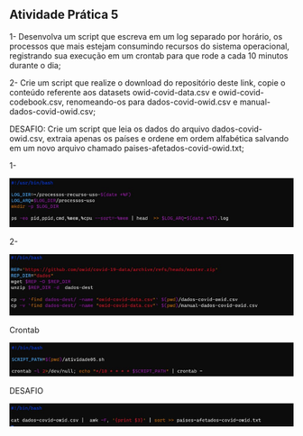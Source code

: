 ## Atividade Prática 5

1- 
Desenvolva um script que escreva em um log separado por horário, os processos que mais estejam consumindo recursos do sistema operacional, registrando sua execução em um crontab para que rode a cada 10 minutos durante o dia;

2- 
Crie um script que realize o download do repositório deste link, copie o conteúdo referente aos datasets owid-covid-data.csv e owid-covid-codebook.csv, renomeando-os para dados-covid-owid.csv e manual-dados-covid-owid.csv;

DESAFIO: Crie um script que leia os dados do arquivo dados-covid-owid.csv, extraia apenas os países e ordene em ordem alfabética salvando em um novo arquivo chamado paises-afetados-covid-owid.txt;

1-

![](img/img05-01.jpg)

2-

![](img/img05-02.jpg)

Crontab

![](img/img-crontab.jpg)

DESAFIO

![](img/img-desafio.jpg)
